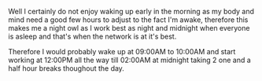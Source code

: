 Well I certainly do not enjoy waking up early in the morning as my body and mind need a good few hours to adjust to the fact I'm awake, therefore this makes me a night owl as I work best as night and midnight when everyone is asleep and that's when the network is at it's best.

Therefore I would probably wake up at 09:00AM to 10:00AM and start working at 12:00PM all the way till 02:00AM at midnight taking 2 one and a half hour breaks thoughout the day.
